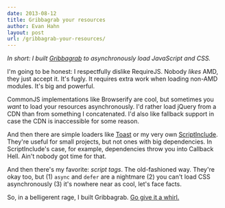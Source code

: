 ```yaml
---
date: 2013-08-12
title: Gribbagrab your resources
author: Evan Hahn
layout: post
url: /gribbagrab-your-resources/
---
```


_In short: I built [Gribbagrab](https://github.com/EvanHahn/Gribbagrab) to asynchronously load JavaScript and CSS._

I'm going to be honest: I respectfully dislike RequireJS. Nobody _likes_ AMD, they just accept it. It's fugly. It requires extra work when loading non-AMD modules. It's big and powerful.

CommonJS implementations like Browserify are cool, but sometimes you _want_ to load your resources asynchronously. I'd rather load jQuery from a CDN than from something I concatenated. I'd also like fallback support in case the CDN is inaccessible for some reason.

And then there are simple loaders like [Toast](https://github.com/pyrsmk/toast) or my very own [ScriptInclude](https://github.com/EvanHahn/ScriptInclude). They're useful for small projects, but not ones with big dependencies. In ScriptInclude's case, for example, dependencies throw you into Callback Hell. Ain't nobody got time for that.

And then there's my favorite: _script tags_. The old-fashioned way. They're okay too, but (1) `async` and `defer` are a nightmare (2) you can't load CSS asynchronously (3) it's nowhere near as cool, let's face facts.

So, in a belligerent rage, I built Gribbagrab. [Go give it a whirl.](https://github.com/EvanHahn/Gribbagrab)
